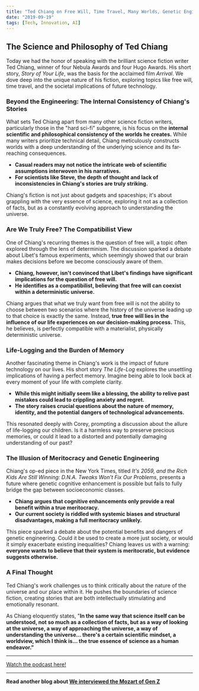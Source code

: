 ```yaml
---
title: "Ted Chiang on Free Will, Time Travel, Many Worlds, Genetic Engineering, and Hard Science Fiction"
date: "2019-09-19"
tags: [Tech, Innovation, AI]
---
```


## The Science and Philosophy of Ted Chiang

Today we had the honor of speaking with the brilliant science fiction writer Ted Chiang, winner of four Nebula Awards and four Hugo Awards. His short story, *Story of Your Life*, was the basis for the acclaimed film *Arrival*. We dove deep into the unique nature of his fiction, exploring topics like free will, time travel, and the societal implications of future technology.  

### Beyond the Engineering: The Internal Consistency of Chiang's Stories

What sets Ted Chiang apart from many other science fiction writers, particularly those in the "hard sci-fi" subgenre, is his focus on the **internal scientific and philosophical consistency of the worlds he creates.** While many writers prioritize technical detail, Chiang meticulously constructs worlds with a deep understanding of the underlying science and its far-reaching consequences. 

* **Casual readers may not notice the intricate web of scientific assumptions interwoven in his narratives.**
* **For scientists like Steve, the depth of thought and lack of inconsistencies in Chiang's stories are truly striking.** 

Chiang's fiction is not just about gadgets and spaceships; it's about grappling with the very essence of science, exploring it not as a collection of facts, but as a constantly evolving approach to understanding the universe.

### Are We Truly Free? The Compatibilist View

One of Chiang's recurring themes is the question of free will, a topic often explored through the lens of determinism. The discussion sparked a debate about Libet's famous experiments, which seemingly showed that our brain makes decisions before we become consciously aware of them.

* **Chiang, however, isn't convinced that Libet's findings have significant implications for the question of free will.**
* **He identifies as a compatibilist, believing that free will can coexist within a deterministic universe.** 

Chiang argues that what we truly want from free will is not the ability to choose between two scenarios where the history of the universe leading up to that choice is exactly the same. Instead, **true free will lies in the influence of our life experiences on our decision-making process.**  This, he believes, is perfectly compatible with a materialist, physically deterministic universe.

### Life-Logging and the Burden of Memory

Another fascinating theme in Chiang's work is the impact of future technology on our lives.  His short story *The Life-Log* explores the unsettling implications of having a perfect memory.  Imagine being able to look back at every moment of your life with complete clarity. 

* **While this might initially seem like a blessing, the ability to relive past mistakes could lead to crippling anxiety and regret.** 
* **The story raises crucial questions about the nature of memory, identity, and the potential dangers of technological advancements.**

This resonated deeply with Corey, prompting a discussion about the allure of life-logging our children. Is it a harmless way to preserve precious memories, or could it lead to a distorted and potentially damaging understanding of our past?

### The Illusion of Meritocracy and Genetic Engineering

Chiang's op-ed piece in the New York Times, titled *It's 2059, and the Rich Kids Are Still Winning: D.N.A. Tweaks Won’t Fix Our Problems*, presents a future where genetic cognitive enhancement is possible but fails to fully bridge the gap between socioeconomic classes. 

* **Chiang argues that cognitive enhancements only provide a real benefit within a true meritocracy.**
* **Our current society is riddled with systemic biases and structural disadvantages, making a full meritocracy unlikely.**

This piece sparked a debate about the potential benefits and dangers of genetic engineering. Could it be used to create a more just society, or would it simply exacerbate existing inequalities? Chiang leaves us with a warning: **everyone wants to believe that their system is meritocratic, but evidence suggests otherwise.**

### A Final Thought

Ted Chiang's work challenges us to think critically about the nature of the universe and our place within it. He pushes the boundaries of science fiction, creating stories that are both intellectually stimulating and emotionally resonant. 

As Chiang eloquently states, "**In the same way that science itself can be understood, not so much as a collection of facts, but as a way of looking at the universe, a way of approaching the universe, a way of understanding the universe... there's a certain scientific mindset, a worldview, which I think is... the true essence of science as a human endeavor."**

---

<a href="https://youtube.com/watch?v=xNB_89vZ0y4" target="_blank">Watch the podcast here!</a>


---

**Read another blog about [We interviewed the Mozart of Gen Z](./20240304-jacobcollier-colinandsamir)**